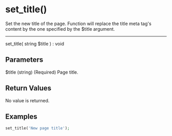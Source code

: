 # set_title()

Set the new title of the page. Function will replace the title meta tag's content by the one specified by the $title argument.

---

set_title( string $title ) : void

## Parameters

$title (string) (Required) Page title.

## Return Values

No value is returned.

## Examples

```php
set_title('New page title');
```
